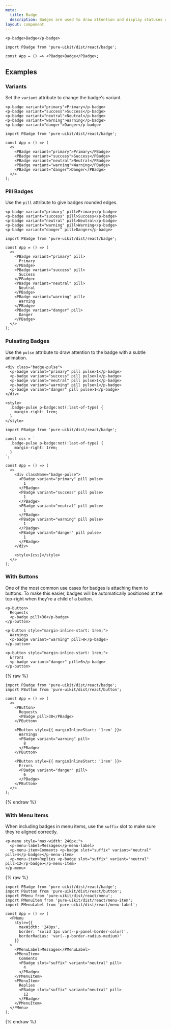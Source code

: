 ```yaml
---
meta:
  title: Badge
  description: Badges are used to draw attention and display statuses or counts.
layout: component
---
```


```html:preview
<p-badge>Badge</p-badge>
```

```jsx:react
import PBadge from 'pure-uikit/dist/react/badge';

const App = () => <PBadge>Badge</PBadge>;
```

## Examples

### Variants

Set the `variant` attribute to change the badge's variant.

```html:preview
<p-badge variant="primary">Primary</p-badge>
<p-badge variant="success">Success</p-badge>
<p-badge variant="neutral">Neutral</p-badge>
<p-badge variant="warning">Warning</p-badge>
<p-badge variant="danger">Danger</p-badge>
```

```jsx:react
import PBadge from 'pure-uikit/dist/react/badge';

const App = () => (
  <>
    <PBadge variant="primary">Primary</PBadge>
    <PBadge variant="success">Success</PBadge>
    <PBadge variant="neutral">Neutral</PBadge>
    <PBadge variant="warning">Warning</PBadge>
    <PBadge variant="danger">Danger</PBadge>
  </>
);
```

### Pill Badges

Use the `pill` attribute to give badges rounded edges.

```html:preview
<p-badge variant="primary" pill>Primary</p-badge>
<p-badge variant="success" pill>Success</p-badge>
<p-badge variant="neutral" pill>Neutral</p-badge>
<p-badge variant="warning" pill>Warning</p-badge>
<p-badge variant="danger" pill>Danger</p-badge>
```

```jsx:react
import PBadge from 'pure-uikit/dist/react/badge';

const App = () => (
  <>
    <PBadge variant="primary" pill>
      Primary
    </PBadge>
    <PBadge variant="success" pill>
      Success
    </PBadge>
    <PBadge variant="neutral" pill>
      Neutral
    </PBadge>
    <PBadge variant="warning" pill>
      Warning
    </PBadge>
    <PBadge variant="danger" pill>
      Danger
    </PBadge>
  </>
);
```

### Pulsating Badges

Use the `pulse` attribute to draw attention to the badge with a subtle animation.

```html:preview
<div class="badge-pulse">
  <p-badge variant="primary" pill pulse>1</p-badge>
  <p-badge variant="success" pill pulse>1</p-badge>
  <p-badge variant="neutral" pill pulse>1</p-badge>
  <p-badge variant="warning" pill pulse>1</p-badge>
  <p-badge variant="danger" pill pulse>1</p-badge>
</div>

<style>
  .badge-pulse p-badge:not(:last-of-type) {
    margin-right: 1rem;
  }
</style>
```

```jsx:react
import PBadge from 'pure-uikit/dist/react/badge';

const css = `
  .badge-pulse p-badge:not(:last-of-type) {
    margin-right: 1rem;
  }
`;

const App = () => (
  <>
    <div className="badge-pulse">
      <PBadge variant="primary" pill pulse>
        1
      </PBadge>
      <PBadge variant="success" pill pulse>
        1
      </PBadge>
      <PBadge variant="neutral" pill pulse>
        1
      </PBadge>
      <PBadge variant="warning" pill pulse>
        1
      </PBadge>
      <PBadge variant="danger" pill pulse>
        1
      </PBadge>
    </div>

    <style>{css}</style>
  </>
);
```

### With Buttons

One of the most common use cases for badges is attaching them to buttons. To make this easier, badges will be automatically positioned at the top-right when they're a child of a button.

```html:preview
<p-button>
  Requests
  <p-badge pill>30</p-badge>
</p-button>

<p-button style="margin-inline-start: 1rem;">
  Warnings
  <p-badge variant="warning" pill>8</p-badge>
</p-button>

<p-button style="margin-inline-start: 1rem;">
  Errors
  <p-badge variant="danger" pill>6</p-badge>
</p-button>
```

{% raw %}

```jsx:react
import PBadge from 'pure-uikit/dist/react/badge';
import PButton from 'pure-uikit/dist/react/button';

const App = () => (
  <>
    <PButton>
      Requests
      <PBadge pill>30</PBadge>
    </PButton>

    <PButton style={{ marginInlineStart: '1rem' }}>
      Warnings
      <PBadge variant="warning" pill>
        8
      </PBadge>
    </PButton>

    <PButton style={{ marginInlineStart: '1rem' }}>
      Errors
      <PBadge variant="danger" pill>
        6
      </PBadge>
    </PButton>
  </>
);
```

{% endraw %}

### With Menu Items

When including badges in menu items, use the `suffix` slot to make sure they're aligned correctly.

```html:preview
<p-menu style="max-width: 240px;">
  <p-menu-label>Messages</p-menu-label>
  <p-menu-item>Comments <p-badge slot="suffix" variant="neutral" pill>4</p-badge></p-menu-item>
  <p-menu-item>Replies <p-badge slot="suffix" variant="neutral" pill>12</p-badge></p-menu-item>
</p-menu>
```

{% raw %}

```jsx:react
import PBadge from 'pure-uikit/dist/react/badge';
import PButton from 'pure-uikit/dist/react/button';
import PMenu from 'pure-uikit/dist/react/menu';
import PMenuItem from 'pure-uikit/dist/react/menu-item';
import PMenuLabel from 'pure-uikit/dist/react/menu-label';

const App = () => (
  <PMenu
    style={{
      maxWidth: '240px',
      border: 'solid 1px var(--p-panel-border-color)',
      borderRadius: 'var(--p-border-radius-medium)'
    }}
  >
    <PMenuLabel>Messages</PMenuLabel>
    <PMenuItem>
      Comments
      <PBadge slot="suffix" variant="neutral" pill>
        4
      </PBadge>
    </PMenuItem>
    <PMenuItem>
      Replies
      <PBadge slot="suffix" variant="neutral" pill>
        12
      </PBadge>
    </PMenuItem>
  </PMenu>
);
```

{% endraw %}
